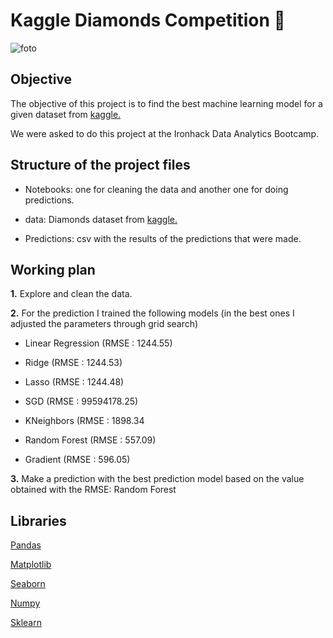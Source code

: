 # Kaggle Diamonds Competition 💎

![foto](https://github.com/AnaWalsh/W7-Kaggle_competition/blob/main/images/diamonds.png)

## Objective

The objective of this project is to find the best machine learning model for a given dataset from [kaggle.](https://www.kaggle.com/c/diamonds-datamad1021-rev/data)

We were asked to do this project at the Ironhack Data Analytics Bootcamp.


## Structure of the project files

- Notebooks: one for cleaning the data and another one for doing predictions.
       
- data: Diamonds dataset from [kaggle.](https://www.kaggle.com/c/diamonds-datamad1021-rev/data)

- Predictions: csv with the results of the predictions that were made.


## Working plan

**1.** Explore and clean the data. 

**2.** For the prediction I trained the following models (in the best ones I adjusted the parameters through grid search)

- Linear Regression (RMSE : 1244.55)

- Ridge (RMSE : 1244.53)

- Lasso (RMSE : 1244.48)

- SGD (RMSE : 99594178.25)

- KNeighbors (RMSE : 1898.34

- Random Forest (RMSE : 557.09)

- Gradient (RMSE : 596.05)


**3.** Make a prediction with the  best prediction model based on the value obtained with the RMSE: Random Forest


## Libraries

[Pandas](https://pandas.pydata.org/docs/)

[Matplotlib](https://matplotlib.org/)

[Seaborn](https://seaborn.pydata.org/)

[Numpy](https://numpy.org/doc/)

[Sklearn](https://scikit-learn.org/stable/)




